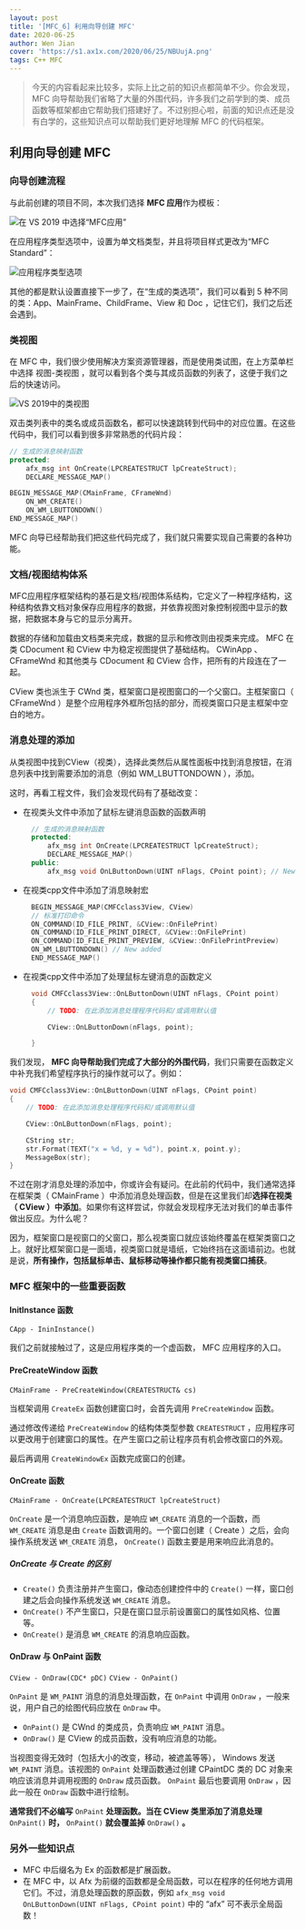 ```yaml
---
layout: post
title: '[MFC_6] 利用向导创建 MFC'
date: 2020-06-25
author: Wen Jian
cover: 'https://s1.ax1x.com/2020/06/25/NBUujA.png'
tags: C++ MFC
---
```


> 今天的内容看起来比较多，实际上比之前的知识点都简单不少。你会发现， MFC 向导帮助我们省略了大量的外围代码，许多我们之前学到的类、成员函数等框架都由它帮助我们搭建好了。不过别担心啦，前面的知识点还是没有白学的，这些知识点可以帮助我们更好地理解 MFC 的代码框架。

## 利用向导创建 MFC

### 向导创建流程

与此前创建的项目不同，本次我们选择 **MFC 应用**作为模板：

![在 VS 2019 中选择“MFC应用”](https://s1.ax1x.com/2020/06/25/NBUujA.png)

在应用程序类型选项中，设置为单文档类型，并且将项目样式更改为“MFC Standard”：

![应用程序类型选项](https://s1.ax1x.com/2020/06/25/NBUIUK.png)

其他的都是默认设置直接下一步了，在“生成的类选项”，我们可以看到 5 种不同的类：App、MainFrame、ChildFrame、View 和 Doc ，记住它们，我们之后还会遇到。

### 类视图

在 MFC 中，我们很少使用解决方案资源管理器，而是使用类试图，在上方菜单栏中选择 视图-类视图 ，就可以看到各个类与其成员函数的列表了，这便于我们之后的快速访问。

![VS 2019中的类视图](https://s1.ax1x.com/2020/06/25/NBfrOP.png)

双击类列表中的类名或成员函数名，都可以快速跳转到代码中的对应位置。在这些代码中，我们可以看到很多非常熟悉的代码片段：

``` c++
// 生成的消息映射函数
protected:
	afx_msg int OnCreate(LPCREATESTRUCT lpCreateStruct);
	DECLARE_MESSAGE_MAP()
```

``` c++
BEGIN_MESSAGE_MAP(CMainFrame, CFrameWnd)
	ON_WM_CREATE()
	ON_WM_LBUTTONDOWN()
END_MESSAGE_MAP()
```

MFC 向导已经帮助我们把这些代码完成了，我们就只需要实现自己需要的各种功能。

### 文档/视图结构体系

MFC应用程序框架结构的基石是文档/视图体系结构，它定义了一种程序结构，这种结构依靠文档对象保存应用程序的数据，并依靠视图对象控制视图中显示的数据，把数据本身与它的显示分离开。

数据的存储和加载由文档类来完成，数据的显示和修改则由视类来完成。 MFC 在类 CDocument 和 CView 中为稳定视图提供了基础结构。 CWinApp 、 CFrameWnd 和其他类与 CDocument 和 CView 合作，把所有的片段连在了一起。

CView 类也派生于 CWnd 类，框架窗口是视图窗口的一个父窗口。主框架窗口（ CFrameWnd ）是整个应用程序外框所包括的部分，而视类窗口只是主框架中空白的地方。

### 消息处理的添加

从类视图中找到CView（视类），选择此类然后从属性面板中找到消息按钮，在消息列表中找到需要添加的消息（例如 WM_LBUTTONDOWN ），添加。

这时，再看工程文件，我们会发现代码有了基础改变：

- 在视类头文件中添加了鼠标左键消息函数的函数声明
  ``` c++
    // 生成的消息映射函数
    protected:
	    afx_msg int OnCreate(LPCREATESTRUCT lpCreateStruct);
	    DECLARE_MESSAGE_MAP()
    public:
	    afx_msg void OnLButtonDown(UINT nFlags, CPoint point); // New added
  ```
- 在视类cpp文件中添加了消息映射宏
  ``` c++
    BEGIN_MESSAGE_MAP(CMFCclass3View, CView)
	// 标准打印命令
	ON_COMMAND(ID_FILE_PRINT, &CView::OnFilePrint)
	ON_COMMAND(ID_FILE_PRINT_DIRECT, &CView::OnFilePrint)
	ON_COMMAND(ID_FILE_PRINT_PREVIEW, &CView::OnFilePrintPreview)
	ON_WM_LBUTTONDOWN() // New added
    END_MESSAGE_MAP()
  ```
- 在视类cpp文件中添加了处理鼠标左键消息的函数定义
  ``` c++
    void CMFCclass3View::OnLButtonDown(UINT nFlags, CPoint point)
    {
	    // TODO: 在此添加消息处理程序代码和/或调用默认值

	    CView::OnLButtonDown(nFlags, point);

    }
  ```

我们发现， **MFC 向导帮助我们完成了大部分的外围代码**，我们只需要在函数定义中补充我们希望程序执行的操作就可以了。例如：

``` c++
void CMFCclass3View::OnLButtonDown(UINT nFlags, CPoint point)
{
	// TODO: 在此添加消息处理程序代码和/或调用默认值

	CView::OnLButtonDown(nFlags, point);

	CString str;
	str.Format(TEXT("x = %d, y = %d"), point.x, point.y);
	MessageBox(str);
}
```

不过在刚才消息处理的添加中，你或许会有疑问。在此前的代码中，我们通常选择在框架类（ CMainFrame ）中添加消息处理函数，但是在这里我们却**选择在视类（ CView ）中添加**。如果你有这样尝试，你就会发现程序无法对我们的单击事件做出反应。为什么呢？

因为，框架窗口是视窗口的父窗口，那么视类窗口就应该始终覆盖在框架类窗口之上。就好比框架窗口是一面墙，视类窗口就是墙纸，它始终挡在这面墙前边。也就是说，**所有操作，包括鼠标单击、鼠标移动等操作都只能有视类窗口捕获**。

### MFC 框架中的一些重要函数

#### InitInstance 函数

`CApp - IninInstance()`

我们之前就接触过了，这是应用程序类的一个虚函数， MFC 应用程序的入口。

#### PreCreateWindow 函数

`CMainFrame - PreCreateWindow(CREATESTRUCT& cs)`

当框架调用 `CreateEx` 函数创建窗口时，会首先调用 `PreCreateWindow` 函数。

通过修改传递给 `PreCreateWindow` 的结构体类型参数 `CREATESTRUCT` ，应用程序可以更改用于创建窗口的属性。在产生窗口之前让程序员有机会修改窗口的外观。

最后再调用 `CreateWindowEx` 函数完成窗口的创建。

#### OnCreate 函数

`CMainFrame - OnCreate(LPCREATESTRUCT lpCreateStruct)`

`OnCreate` 是一个消息响应函数，是响应 `WM_CREATE` 消息的一个函数，而 `WM_CREATE` 消息是由 `Create` 函数调用的。一个窗口创建（ Create ）之后，会向操作系统发送 `WM_CREATE` 消息， `OnCreate()` 函数主要是用来响应此消息的。

##### OnCreate 与 Create 的区别

- `Create()` 负责注册并产生窗口，像动态创建控件中的 `Create()` 一样，窗口创建之后会向操作系统发送 `WM_CREATE` 消息。
- `OnCreate()` 不产生窗口，只是在窗口显示前设置窗口的属性如风格、位置等。
- `OnCreate()` 是消息 `WM_CREATE` 的消息响应函数。

#### OnDraw 与 OnPaint 函数

`CView - OnDraw(CDC* pDC)` `CView - OnPaint()`

`OnPaint` 是 `WM_PAINT` 消息的消息处理函数，在 `OnPaint` 中调用 `OnDraw` ，一般来说，用户自己的绘图代码应放在 `OnDraw` 中。

- `OnPaint()` 是 CWnd 的类成员，负责响应 `WM_PAINT` 消息。
- `OnDraw()` 是 CView 的成员函数，没有响应消息的功能。

当视图变得无效时（包括大小的改变，移动，被遮盖等等）， Windows 发送 `WM_PAINT` 消息。该视图的 `OnPaint` 处理函数通过创建 CPaintDC 类的 DC 对象来响应该消息并调用视图的 `OnDraw` 成员函数。 `OnPaint` 最后也要调用 `OnDraw` ，因此一般在 `OnDraw` 函数中进行绘制。

**通常我们不必编写** `OnPaint` **处理函数。当在 CView 类里添加了消息处理** `OnPaint()` **时，** `OnPaint()` **就会覆盖掉** `OnDraw()` **。**

### 另外一些知识点

- MFC 中后缀名为 Ex 的函数都是扩展函数。
- 在 MFC 中，以 Afx 为前缀的函数都是全局函数，可以在程序的任何地方调用它们。不过，消息处理函数的原函数，例如 `afx_msg void OnLButtonDown(UINT nFlags, CPoint point)` 中的 “afx” 可不表示全局函数！
